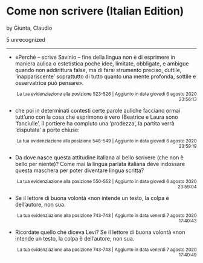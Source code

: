 # Come non scrivere (Italian Edition)
by Giunta, Claudio

5 unrecognized

---

* «Perché – scrive Savinio – fine della lingua non è di esprimere in maniera aulica o estetistica poche idee, limitate, obbligate, e ambigue quando non addirittura false, ma di farsi strumento preciso, duttile, ‘inappariscente’ soprattutto di tutto quanto una mente profonda, sottile e osservatrice può pensare».

<p style="text-align: right;"><sup>La tua evidenziazione alla posizione 523-526 | Aggiunto in data giovedì 6 agosto 2020 23:56:13</sup></p>

* che poi in determinati contesti certe parole auliche facciano ormai tutt’uno con la cosa che esprimono è vero (Beatrice e Laura sono ‘fanciulle’, il portiere ha compiuto una ‘prodezza’, la partita verrà ‘disputata’ a porte chiuse:

<p style="text-align: right;"><sup>La tua evidenziazione alla posizione 548-549 | Aggiunto in data giovedì 6 agosto 2020 23:59:19</sup></p>

* Da dove nasce questa attitudine italiana al bello scrivere (che non è bello per niente)? Come mai la lingua parlata italiana deve indossare questa maschera per poter diventare lingua scritta?

<p style="text-align: right;"><sup>La tua evidenziazione alla posizione 550-552 | Aggiunto in data giovedì 6 agosto 2020 23:59:04</sup></p>

* Se il lettore di buona volontà «non intende un testo, la colpa è dell’autore, non sua.

<p style="text-align: right;"><sup>La tua evidenziazione alla posizione 743-743 | Aggiunto in data venerdì 7 agosto 2020 17:40:43</sup></p>

* Ricordate quello che diceva Levi? Se il lettore di buona volontà «non intende un testo, la colpa è dell’autore, non sua.

<p style="text-align: right;"><sup>La tua evidenziazione alla posizione 743-743 | Aggiunto in data venerdì 7 agosto 2020 17:40:49</sup></p>

